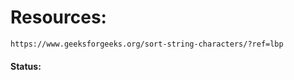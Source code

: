 # Resources: 
    https://www.geeksforgeeks.org/sort-string-characters/?ref=lbp
    
#### Status: 
    